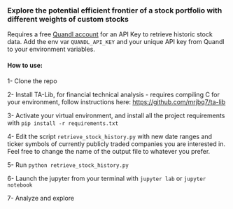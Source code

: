 ### Explore the potential efficient frontier of a stock portfolio with different weights of custom stocks

Requires a free [Quandl account](https://www.quandl.com/) for an API Key to retrieve historic stock data.  Add the env var `QUANDL_API_KEY` and your unique API key from Quandl to your environment variables.

#### How to use:

1- Clone the repo

2- Install TA-Lib, for financial technical analysis - requires compiling C for your environment, follow instructions here:  https://github.com/mrjbq7/ta-lib 

3- Activate your virtual environment, and install all the project requirements with `pip install -r requirements.txt`

4- Edit the script `retrieve_stock_history.py` with new date ranges and ticker symbols of currently publicly traded companies you are interested in.  Feel free to change the name of the output file to whatever you prefer.

5- Run `python retrieve_stock_history.py` 

6- Launch the jupyter from your terminal with `jupyter lab` or `jupyter notebook`

7- Analyze and explore
